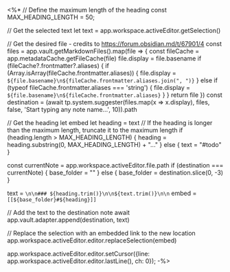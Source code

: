 <%*
// Define the maximum length of the heading
const MAX_HEADING_LENGTH = 50;


// Get the selected text
let text = app.workspace.activeEditor.getSelection()

// Get the desired file - credits to https://forum.obsidian.md/t/67901/4
const files = app.vault.getMarkdownFiles().map(file => {
  const fileCache = app.metadataCache.getFileCache(file)
  file.display = file.basename
  if (fileCache?.frontmatter?.aliases) {
    if (Array.isArray(fileCache.frontmatter.aliases)) {
      file.display = `${file.basename}\n${fileCache.frontmatter.aliases.join(", ")}`
    } else if (typeof fileCache.frontmatter.aliases === 'string') {
      file.display = `${file.basename}\n${fileCache.frontmatter.aliases}`
    }
  }
  return file
})
const destination = (await tp.system.suggester(files.map(x => x.display), files, false, 'Start typing any note name...', 10)).path

// Get the heading
let embed
let heading = text
// If the heading is longer than the maximum length, truncate it to the maximum length
if (heading.length > MAX_HEADING_LENGTH) {
    heading = heading.substring(0, MAX_HEADING_LENGTH) + "..."
} else {
	text = "#todo"
}


const currentNote = app.workspace.activeEditor.file.path
if (destination === currentNote) {
	base_folder = ""
} else {
	base_folder = destination.slice(0, -3)
}

text = `\n\n### ${heading.trim()}\n\n${text.trim()}\n\n`
embed = `[[${base_folder}#${heading}]]`

// Add the text to the destination note
await app.vault.adapter.append(destination, text)

// Replace the selection with an embedded link to the new location
app.workspace.activeEditor.editor.replaceSelection(embed)

app.workspace.activeEditor.editor.setCursor({line: app.workspace.activeEditor.editor.lastLine(), ch: 0});
-%>